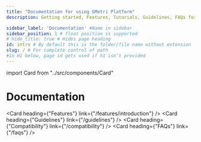 ```yaml
---
title: "Documentation for using GMetri Platform"
description: Getting started, Features, Tutorials, Guidelines, FAQs for using GMetri Platform related to creation of XR experiences, Content, Deployment with Oculus GO for your business requirements.

sidebar_label: 'Documentation' #Name in sidebar
sidebar_position: 1 # float position is supported
# hide_title: true # Hides page heading
id: intro # By default this is the folder/file name without extension
slug: / # For complete control of path
#In H1 below, page id gets used if h1 isn't provided
---
```

import Card from "../src/components/Card"

# Documentation 

<Card heading={"Features"} link={"/features/introduction"} />
<Card heading={"Guidelines"} link={"/guidelines"} />
<Card heading={"Compatibility"} link={"/compatibility"} />
<Card heading={"FAQs"} link={"/faqs"} />

